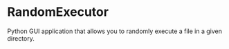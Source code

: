 # RandomExecutor
Python GUI application that allows you to randomly execute a file in a given directory.
